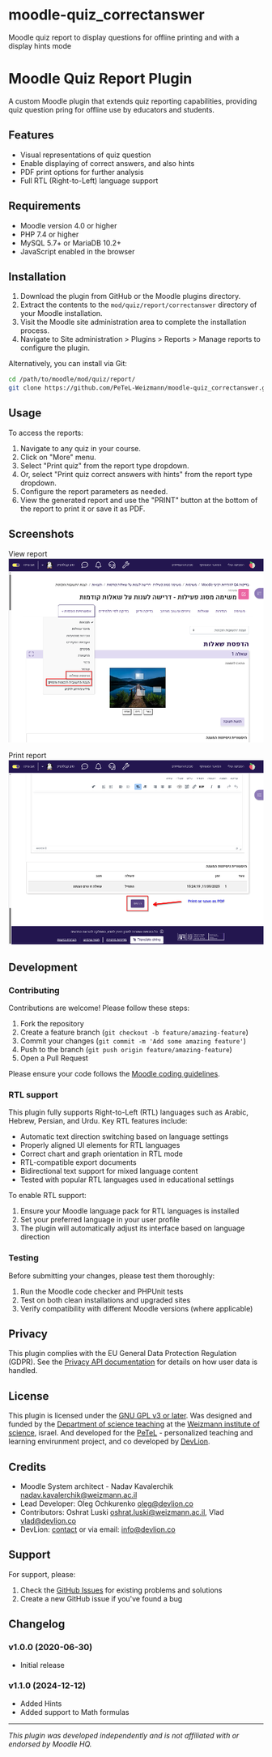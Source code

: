 # moodle-quiz_correctanswer
Moodle quiz report to display questions for offline printing and with a display hints mode

# Moodle Quiz Report Plugin

A custom Moodle plugin that extends quiz reporting capabilities, providing quiz question pring for offline use by educators and students.

## Features

- Visual representations of quiz question
- Enable displaying of correct answers, and also hints
- PDF print options for further analysis
- Full RTL (Right-to-Left) language support

## Requirements

- Moodle version 4.0 or higher
- PHP 7.4 or higher
- MySQL 5.7+ or MariaDB 10.2+
- JavaScript enabled in the browser

## Installation

1. Download the plugin from GitHub or the Moodle plugins directory.
2. Extract the contents to the `mod/quiz/report/correctanswer` directory of your Moodle installation.
3. Visit the Moodle site administration area to complete the installation process.
4. Navigate to Site administration > Plugins > Reports > Manage reports to configure the plugin.

Alternatively, you can install via Git:

```bash
cd /path/to/moodle/mod/quiz/report/
git clone https://github.com/PeTeL-Weizmann/moodle-quiz_correctanswer.git correctanswer
```

## Usage

To access the reports:

1. Navigate to any quiz in your course.
2. Click on "More" menu.
3. Select "Print quiz" from the report type dropdown.
4. Or, select "Print quiz correct answers with hints" from the report type dropdown.
5. Configure the report parameters as needed.
6. View the generated report and use the "PRINT" button at the bottom of the report to print it or save it as PDF.

## Screenshots

View report
![View Report](screencapture/Screenshot_20250511_163516.png)

Print report
![Print report](screencapture/Screenshot_20250511_163529.png)

## Development

### Contributing

Contributions are welcome! Please follow these steps:

1. Fork the repository
2. Create a feature branch (`git checkout -b feature/amazing-feature`)
3. Commit your changes (`git commit -m 'Add some amazing feature'`)
4. Push to the branch (`git push origin feature/amazing-feature`)
5. Open a Pull Request

Please ensure your code follows the [Moodle coding guidelines](https://docs.moodle.org/dev/Coding_style).

### RTL support

This plugin fully supports Right-to-Left (RTL) languages such as Arabic, Hebrew, Persian, and Urdu. Key RTL features include:

- Automatic text direction switching based on language settings
- Properly aligned UI elements for RTL languages
- Correct chart and graph orientation in RTL mode
- RTL-compatible export documents
- Bidirectional text support for mixed language content
- Tested with popular RTL languages used in educational settings

To enable RTL support:

1. Ensure your Moodle language pack for RTL languages is installed
2. Set your preferred language in your user profile
3. The plugin will automatically adjust its interface based on language direction

### Testing

Before submitting your changes, please test them thoroughly:

1. Run the Moodle code checker and PHPUnit tests
2. Test on both clean installations and upgraded sites
3. Verify compatibility with different Moodle versions (where applicable)

## Privacy

This plugin complies with the EU General Data Protection Regulation (GDPR). See the [Privacy API documentation](https://docs.moodle.org/dev/Privacy_API) for details on how user data is handled.

## License

This plugin is licensed under the [GNU GPL v3 or later](https://www.gnu.org/licenses/gpl-3.0.html).
Was designed and funded by the [Department of science teaching](https://www.weizmann.ac.il/ScienceTeaching/) at the [Weizmann institute of science](https://www.weizmann.ac.il/), israel. 
And developed for the [PeTeL](https://stwww1.weizmann.ac.il/petel/) - personalized teaching and learning envirunment project, and co developed by [DevLion](https://devlion.co.il/).

## Credits

- Moodle System architect - Nadav Kavalerchik <nadav.kavalerchik@weizmann.ac.il>
- Lead Developer: Oleg Ochkurenko <oleg@devlion.co>
- Contributors: Oshrat Luski <oshrat.luski@weizmann.ac.il>, Vlad <vlad@devlion.co>
- DevLion: [contact](https://devlion.co.il/contacts/) or via email: info@devlion.co

## Support

For support, please:

1. Check the [GitHub Issues](https://github.com/PeTeL-Weizmann/moodle-quiz_correctanswer/issues) for existing problems and solutions
2. Create a new GitHub issue if you've found a bug

## Changelog

### v1.0.0 (2020-06-30)
- Initial release

### v1.1.0 (2024-12-12)
- Added Hints
- Added support to Math formulas

---

*This plugin was developed independently and is not affiliated with or endorsed by Moodle HQ.*
